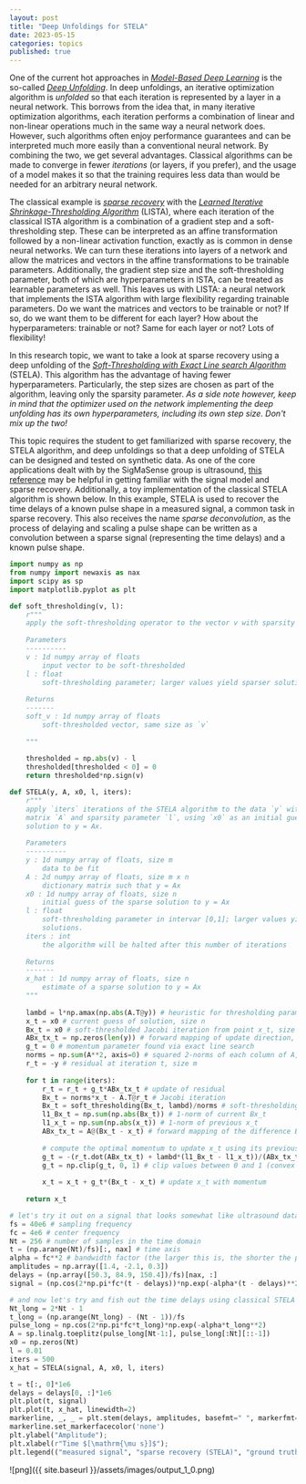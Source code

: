 ```yaml
---
layout: post
title: "Deep Unfoldings for STELA"
date: 2023-05-15
categories: topics
published: true
---
```


One of the current hot approaches in [*Model-Based Deep Learning*](http://128.84.4.34/pdf/2012.08405) is the so-called [*Deep Unfolding*](https://arxiv.org/pdf/1912.10557.pdf). In deep unfoldings, an iterative optimization algorithm is *unfolded* so that each iteration is represented by a layer in a neural network. This borrows from the idea that, in many iterative optimization algorithms, each iteration performs a combination of linear and non-linear operations much in the same way a neural network does. However, such algorithms often enjoy performance guarantees and can be interpreted much more easily than a conventional neural network. By combining the two, we get several advantages. Classical algorithms can be made to converge in fewer *iterations* (or layers, if you prefer), and the usage of a model makes it so that the training requires less data than would be needed for an arbitrary neural network.

The classical example is [*sparse recovery*](https://scholar.archive.org/work/sfwhs6zvljbapb4orj4aqosesq/access/wayback/https://ieeexplore.ieee.org/ielx7/6287639/8600701/08577023.pdf) with the [*Learned Iterative Shrinkage-Thresholding Algorithm*](https://dl.acm.org/doi/abs/10.5555/3104322.3104374) (LISTA), where each iteration of the classical ISTA algorithm is a combination of a gradient step and a soft-thresholding step. These can be interpreted as an affine transformation followed by a non-linear activation function, exactly as is common in dense neural networks. We can turn these iterations into layers of a network and allow the matrices and vectors in the affine transformations to be trainable parameters. Additionally, the gradient step size and the soft-thresholding parameter, both of which are hyperparameters in ISTA, can be treated as learnable parameters as well. This leaves us with LISTA: a neural network that implements the ISTA algorithm with large flexibility regarding trainable parameters. Do we want the matrices and vectors to be trainable or not? If so, do we want them to be different for each layer? How about the hyperparameters: trainable or not? Same for each layer or not? Lots of flexibility!

In this research topic, we want to take a look at sparse recovery using a deep unfolding of the [*Soft-Thresholding with Exact Line search Algorithm*](https://core.ac.uk/download/pdf/141495087.pdf) (STELA). This algorithm has the advantage of having fewer hyperparameters. Particularly, the step sizes are chosen as part of the algorithm, leaving only the sparsity parameter. *As a side note however, keep in mind that the optimizer used on the network implementing the deep unfolding has its own hyperparameters, including its own step size. Don't mix up the two!* 

This topic requires the student to get familiarized with sparse recovery, the STELA algorithm, and deep unfoldings so that a deep unfolding of STELA can be designed and tested on synthetic data. As one of the core applications dealt with by the SigMaSense group is ultrasound, [this reference](https://link.springer.com/content/pdf/10.1007/s10921-012-0138-8.pdf) may be helpful in getting familiar with the signal model and sparse recovery. Additionally, a toy implementation of the classical STELA algorithm is shown below. In this example, STELA is used to recover the time delays of a known pulse shape in a measured signal, a common task in sparse recovery. This also receives the name *sparse deconvolution*, as the process of delaying and scaling a pulse shape can be written as a convolution between a sparse signal (representing the time delays) and a known pulse shape.


```python
import numpy as np
from numpy import newaxis as nax
import scipy as sp
import matplotlib.pyplot as plt

def soft_thresholding(v, l):
    r"""
    apply the soft-thresholding operator to the vector v with sparsity parameter l
    
    Parameters
    ----------
    v : 1d numpy array of floats
        input vector to be soft-thresholded
    l : float
        soft-thresholding parameter; larger values yield sparser solutions
    
    Returns
    -------
    soft_v : 1d numpy array of floats
        soft-thresholded vector, same size as `v`
    
    """
    
    thresholded = np.abs(v) - l
    thresholded[thresholded < 0] = 0
    return thresholded*np.sign(v)

def STELA(y, A, x0, l, iters):
    r"""
    apply `iters` iterations of the STELA algorithm to the data `y` with dictionary
    matrix `A` and sparsity parameter `l`, using `x0` as an initial guess of the sparse
    solution to y = Ax.
    
    Parameters
    ----------
    y : 1d numpy array of floats, size m
        data to be fit
    A : 2d numpy array of floats, size m x n
        dictionary matrix such that y = Ax
    x0 : 1d numpy array of floats, size n
        initial guess of the sparse solution to y = Ax
    l : float
        soft-thresholding parameter in intervar [0,1]; larger values yield sparser
        solutions.
    iters : int
        the algorithm will be halted after this number of iterations
    
    Returns
    -------
    x_hat : 1d numpy array of floats, size n
        estimate of a sparse solution to y = Ax
    """
    
    lambd = l*np.amax(np.abs(A.T@y)) # heuristic for thresholding parameter
    x_t = x0 # current guess of solution, size n
    Bx_t = x0 # soft-thresholded Jacobi iteration from point x_t, size n
    ABx_tx_t = np.zeros(len(y)) # forward mapping of update direction, size m
    g_t = 0 # momentum parameter found via exact line search
    norms = np.sum(A**2, axis=0) # squared 2-norms of each column of A, size n
    r_t = -y # residual at iteration t, size m
    
    for t in range(iters):
        r_t = r_t + g_t*ABx_tx_t # update of residual
        Bx_t = norms*x_t - A.T@r_t # Jacobi iteration
        Bx_t = soft_thresholding(Bx_t, lambd)/norms # soft-thresholding and rescaling
        l1_Bx_t = np.sum(np.abs(Bx_t)) # 1-norm of current Bx_t
        l1_x_t = np.sum(np.abs(x_t)) # 1-norm of previous x_t
        ABx_tx_t = A@(Bx_t - x_t) # forward mapping of the difference Bx_t - x_t
        
        # compute the optimal momentum to update x_t using its previous value and Bx_t
        g_t = -(r_t.dot(ABx_tx_t) + lambd*(l1_Bx_t - l1_x_t))/(ABx_tx_t.dot(ABx_tx_t))
        g_t = np.clip(g_t, 0, 1) # clip values between 0 and 1 (convex combination)
        
        x_t = x_t + g_t*(Bx_t - x_t) # update x_t with momentum
    
    return x_t

# let's try it out on a signal that looks somewhat like ultrasound data
fs = 40e6 # sampling frequency
fc = 4e6 # center frequency
Nt = 256 # number of samples in the time domain
t = (np.arange(Nt)/fs)[:, nax] # time axis
alpha = fc**2 # bandwidth factor (the larger this is, the shorter the pulse duration)
amplitudes = np.array([1.4, -2.1, 0.3])
delays = (np.array([50.3, 84.9, 150.4])/fs)[nax, :]
signal = (np.cos(2*np.pi*fc*(t - delays))*np.exp(-alpha*(t - delays)**2))@amplitudes

# and now let's try and fish out the time delays using classical STELA
Nt_long = 2*Nt - 1
t_long = (np.arange(Nt_long) - (Nt - 1))/fs
pulse_long = np.cos(2*np.pi*fc*t_long)*np.exp(-alpha*t_long**2)
A = sp.linalg.toeplitz(pulse_long[Nt-1:], pulse_long[:Nt][::-1])
x0 = np.zeros(Nt)
l = 0.01
iters = 500
x_hat = STELA(signal, A, x0, l, iters)

t = t[:, 0]*1e6
delays = delays[0, :]*1e6
plt.plot(t, signal)
plt.plot(t, x_hat, linewidth=2)
markerline, _, _ = plt.stem(delays, amplitudes, basefmt=" ", markerfmt="s", linefmt="g--")
markerline.set_markerfacecolor('none')
plt.ylabel("Amplitude");
plt.xlabel(r"Time $[\mathrm{\mu s}]$");
plt.legend(("measured signal", "sparse recovery (STELA)", "ground truth"));

```


    
![png]({{ site.baseurl }}/assets/images/output_1_0.png)
    

